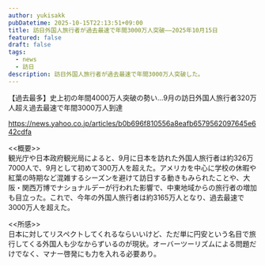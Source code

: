 ```yaml
---
author: yukisakk
pubDatetime: 2025-10-15T22:13:51+09:00
title: 訪日外国人旅行者が過去最速で年間3000万人突破——2025年10月15日
featured: false
draft: false
tags:
  - news
  - 訪日
description: 訪日外国人旅行者が過去最速で年間3000万人突破した。
---
```


【過去最多】史上初の年間4000万人突破の勢い…9月の訪日外国人旅行者320万人超え過去最速で年間3000万人到達

https://news.yahoo.co.jp/articles/b0b696f810556a8eafb6579562097645e642cdfa

<<概要>>\
観光庁や日本政府観光局によると、9月に日本を訪れた外国人旅行者は約326万7000人で、9月として初めて300万人を超えた。アメリカを中心に学校の休暇や紅葉の時期など混雑するシーズンを避けて訪日する動きもみられたことや、大阪・関西万博でナショナルデーが行われた影響で、中東地域からの旅行者の増加も目立った。これで、今年の外国人旅行者は約3165万人となり、過去最速で3000万人を超えた。

<<所感>>\
日本に対してリスペクトしてくれるならいいけど、ただ単に円安という名目で旅行してくる外国人も少なからずいるのが現状。オーバーツーリズムによる問題だけでなく、マナー啓発にも力を入れる必要あり。
